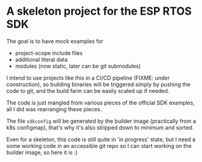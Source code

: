 # A skeleton project for the ESP RTOS SDK

The goal is to have mock examples for
- project-scope include files
- additional literal data
- modules (now static, later can be git submodules)

I intend to use projects like this in a CI/CD pipeline (FIXME: under construction),
so building binaries will be triggered simply by pushing the code to git, and
the build farm can be easily scaled up if needed.

The code is just mangled from various pieces of the official SDK examples, all I did
was rearranging these pieces.

The file `sdkconfig` will be generated by the builder image (practically from a
k8s configmap), that's why it's also stripped down to minimum and sorted.

Even for a skeleton, this code is still quite in 'in progress' state, but I need
a some working code in an accessible git repo so I can start working on the builder
image, so here it is :)


